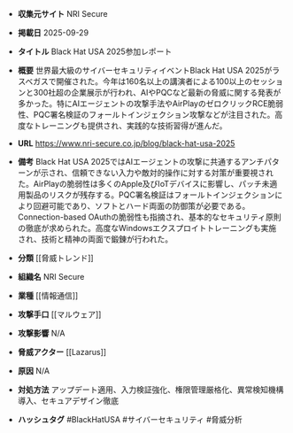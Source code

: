 - **収集元サイト**
NRI Secure

- **掲載日**
2025-09-29

- **タイトル**
Black Hat USA 2025参加レポート

- **概要**
世界最大級のサイバーセキュリティイベントBlack Hat USA 2025がラスベガスで開催された。今年は160名以上の講演者による100以上のセッションと300社超の企業展示が行われ、AIやPQCなど最新の脅威に関する発表が多かった。特にAIエージェントの攻撃手法やAirPlayのゼロクリックRCE脆弱性、PQC署名検証のフォールトインジェクション攻撃などが注目された。高度なトレーニングも提供され、実践的な技術習得が進んだ。

- **URL**
https://www.nri-secure.co.jp/blog/black-hat-usa-2025

- **備考**
Black Hat USA 2025ではAIエージェントの攻撃に共通するアンチパターンが示され、信頼できない入力や敵対的操作に対する対策が重要視された。AirPlayの脆弱性は多くのApple及びIoTデバイスに影響し、パッチ未適用製品のリスクが残存する。PQC署名検証はフォールトインジェクションにより回避可能であり、ソフトとハード両面の防御策が必要である。Connection-based OAuthの脆弱性も指摘され、基本的なセキュリティ原則の徹底が求められた。高度なWindowsエクスプロイトトレーニングも実施され、技術と精神の両面で鍛錬が行われた。

- **分類**
[[脅威トレンド]]

- **組織名**
NRI Secure

- **業種**
[[情報通信]]

- **攻撃手口**
[[マルウェア]]

- **攻撃影響**
N/A

- **脅威アクター**
[[Lazarus]]

- **原因**
N/A

- **対処方法**
アップデート適用、入力検証強化、権限管理厳格化、異常検知機構導入、セキュアデザイン徹底

- **ハッシュタグ**
#BlackHatUSA #サイバーセキュリティ #脅威分析
